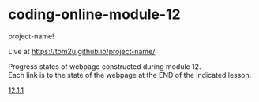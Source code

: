 # coding-online-module-12

project-name!  

Live at https://tom2u.github.io/project-name/  

Progress states of webpage constructed during module 12.  
Each link is to the state of the webpage at the END of the indicated lesson.  

[12.1.1](https://github.com/tom2u/coding-online-module-12/tree/master/12.1.1)  